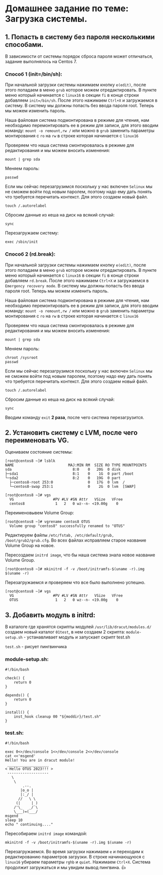 # Домашнее задание по теме: Загрузка системы.
## 1. Попасть в систему без пароля несколькими способами.
В зависимости от системы порядок сброса пароля может отличаться, задание выполнялось на Centos 7.

### Способ 1 (init=/bin/sh):

При начальной загрузки системы нажимаем кнопку ```e(edit)```, после этого попадаем в меню ```grub``` которое можем отредактировать.
В пункте меню который начинается с ```linux16``` в секции ```fi``` в конце строки добавляем ```init=/bin/sh```. После этого нажимаем ```Ctrl+X``` и загружаемся в систему.
В систему мы должны попасть без ввода пароля root. Теперь мы можем изменить пароль.

Наша файловая система подмонтирована в режиме для чтения, нам необходимо перемонтировать ее в режим для записи, для этого вводим команду:
```mount -o remount,rw /```  или можно в ```grub``` заменить параметры монтирования с ```ro``` на ```rw``` в строке которая начинается с ```linux16```

Проверяем что наша система смонтировалась в режиме для редактирования и мы можем вносить изменения:
```
mount | grep sda
```

Меняем пароль:
```
passwd
```

Если мы сейчас перезагрузимся поскольку у нас включен ```Selinux``` мы не сможем войти под новым паролем, поэтому надо ему дать понять что требуется перечитать контекст. Для этого создаем новый файл.
```
touch /.autorelabel
```

Сбросим данные из кеша на диск на всякий случай:
```
sync
```

Перезагружаем систему:
```
exec /sbin/init
```

### Способ 2 (rd.break):

При начальной загрузки системы нажимаем кнопку ```e(edit)```, после этого попадаем в меню ```grub``` которое можем отредактировать.
В пункте меню который начинается с ```linux16``` в секции ```fi``` в конце строки добавляем ```rd.break```. После этого нажимаем ```Ctrl+X``` и загружаемся в ```Emergency recovery mode```.
В систему мы должны попасть без ввода пароля root. Теперь мы можем изменить пароль.

Наша файловая система подмонтирована в режиме для чтения, нам необходимо перемонтировать ее в режим для записи, для этого вводим команду:
```mount -o remount,rw /```  или можно в ```grub``` заменить параметры монтирования с ```ro``` на ```rw``` в строке которая начинается с ```linux16```

Проверяем что наша система смонтировалась в режиме для редактирования и мы можем вносить изменения:
```
mount | grep sda
```
Меняем пароль:
```
chroot /sysroot
passwd
```

Если мы сейчас перезагрузимся поскольку у нас включен ```Selinux``` мы не сможем войти под новым паролем, поэтому надо ему дать понять что требуется перечитать контекст. Для этого создаем новый файл.
```
touch /.autorelabel
```

Сбросим данные из кеша на диск на всякий случай:
```
sync
```
Вводим команду ```exit``` **2 раза**, после чего система перезагрузится.

## 2. Установить систему с LVM, после чего переименовать VG.

Оцениваем состояние системы:
```
[root@centos8 ~]# lsblk
NAME                         MAJ:MIN RM  SIZE RO TYPE MOUNTPOINTS
sda                            8:0    0   20G  0 disk 
├─sda1                         8:1    0    1G  0 part /boot
└─sda2                         8:2    0   19G  0 part 
  ├─centos8-root 253:0    			  0   17G  0 lvm  /
  └─centos8-swap 253:1                0    2G  0 lvm  [SWAP]
```
```
[root@centos8 ~]# vgs
  VG                  #PV #LV #SN Attr   VSize   VFree
  centos8              1   2   0 wz--n- <19.00g    0 
```

Переименовывем Volume Group:
```
[root@centos8 ~]# vgrename centos8 OTUS
  Volume group "centos8" successfully renamed to "OTUS"
```

Редактируем файлы ```/etc/fstab, /etc/default/grub, /boot/grub2/grub.cfg```. Во всех файлах исправляем старое название Volume Group на новое.

Пересоздаем ```initrd image```, что бы наша система знала новое название Volume Group.
```
[root@centos8 ~]# mkinitrd -f -v /boot/initramfs-$(uname -r).img $(uname -r)
```

Перезагружаемся и проверяем что все было выполнено успешно.
```
[root@centos8 ~]# vgs
  VG                  #PV #LV #SN Attr   VSize   VFree
  OTUS                 1   2   0 wz--n- <19.00g    0 
```

## 3. Добавить модуль в initrd:
В каталоге где хранятся скрипты модулей ```/usr/lib/dracut/modules.d/``` создаем новый каталог ```01test```, в нем создаем 2 скрипта:
```module-setup.sh``` - устанавливает модуль и запускает скрипт test.sh

```test.sh``` - рисует пингвинчика

### module-setup.sh:
```
#!/bin/bash

check() {
    return 0
}

depends() {
    return 0
}

install() {
    inst_hook cleanup 00 "${moddir}/test.sh"
}
```

### test.sh:
```
#!/bin/bash

exec 0<>/dev/console 1<>/dev/console 2<>/dev/console
cat <<'msgend'
Hello! You are in dracut module!
 ___________________
< Hello OTUS 2023!!! >
 -------------------
   \
    \
        .--.
       |o_o |
       |:_/ |
      //   \ \
     (|     | )
    /'\_   _/`\
    \___)=(___/
msgend
sleep 10
echo " continuing...."
```

Пересобираем ```initrd image``` командой:
```
mkinitrd -f -v /boot/initramfs-$(uname -r).img $(uname -r)
```

Перезагружаемся. Во время загрузки нажимаем ```e``` и переходим к редактированию параметров загрузки.
В строке начинающуюся с ```linux16``` убираем параметры ```rghb``` и ```quiet```. Нажимаем ```Ctrl+X```.
Система продолжит загружаться и мы увидим вывод пингвина. :+1:
